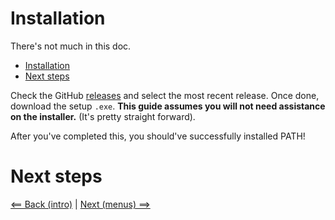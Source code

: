 # Installation

There's not much in this doc.

- [Installation](#installation)
- [Next steps](#next-steps)

Check the GitHub [releases](https://github.com/cmexdev/PATH/releases) and select the most recent release. Once done, download the setup `.exe`. **This guide assumes you will not need assistance on the installer.** (It's pretty straight forward).

After you've completed this, you should've successfully installed PATH!

# Next steps

[<== Back (intro)](README.md) | [Next (menus) ==>](menu.md)